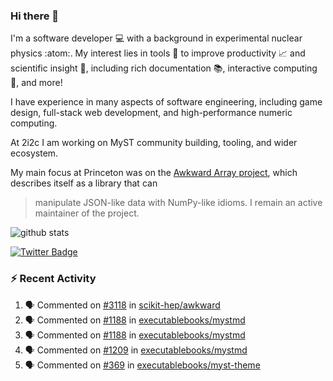 ### Hi there 👋 

I'm a software developer 💻 with a background in experimental nuclear physics :atom:. My interest lies in tools :wrench: to improve productivity :chart_with_upwards_trend: and scientific insight :telescope:, including rich documentation 📚, interactive computing 🧮, and more! 

I have experience in many aspects of software engineering, including game design, full-stack web development, and high-performance numeric computing. 

At 2i2c I am working on MyST community building, tooling, and wider ecosystem. 

My main focus at Princeton was on the [Awkward Array project](awkward-array.org/), which describes itself as a library that can 
> manipulate JSON-like data with NumPy-like idioms. I remain an active maintainer of the project. 

![github stats](https://github-readme-stats.vercel.app/api?username=agoose77&show_icons=true&hide_rank=true&hide_title=true&bg_color=30,e76445,904e95&text_color=efe3ec&icon_color=efe3ec)
<!--
**agoose77/agoose77** is a ✨ _special_ ✨ repository because its `README.md` (this file) appears on your GitHub profile.

Here are some ideas to get you started:

- 🔭 I’m currently working on ...
- 🌱 I’m currently learning ...
- 👯 I’m looking to collaborate on ...
- 🤔 I’m looking for help with ...
- 💬 Ask me about ...
- 📫 How to reach me: ...
- 😄 Pronouns: ...
- ⚡ Fun fact: ...
-->

[![Twitter Badge](https://img.shields.io/twitter/follow/agoose77?style=flat-square&logo=Twitter&logoColor=white&color=cornflowerblue)](https://twitter.com/agoose77)

### :zap: Recent Activity

<!--START_SECTION:activity-->
1. 🗣 Commented on [#3118](https://github.com/scikit-hep/awkward/issues/3118#issuecomment-2110695056) in [scikit-hep/awkward](https://github.com/scikit-hep/awkward)
2. 🗣 Commented on [#1188](https://github.com/executablebooks/mystmd/pull/1188#issuecomment-2110035029) in [executablebooks/mystmd](https://github.com/executablebooks/mystmd)
3. 🗣 Commented on [#1188](https://github.com/executablebooks/mystmd/pull/1188#issuecomment-2110024036) in [executablebooks/mystmd](https://github.com/executablebooks/mystmd)
4. 🗣 Commented on [#1209](https://github.com/executablebooks/mystmd/pull/1209#issuecomment-2107898581) in [executablebooks/mystmd](https://github.com/executablebooks/mystmd)
5. 🗣 Commented on [#369](https://github.com/executablebooks/myst-theme/pull/369#issuecomment-2104768088) in [executablebooks/myst-theme](https://github.com/executablebooks/myst-theme)
<!--END_SECTION:activity-->
